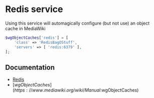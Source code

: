 # Redis service

Using this service will automagically configure (but not use) an object cache in MediaWiki

```php
$wgObjectCaches['redis'] = [
	'class' => 'RedisBagOStuff',
	'servers' => [ 'redis:6379' ],
];
```

## Documentation

- [Redis](https://www.mediawiki.org/wiki/Redis)
- [$wgObjectCaches](https://www.mediawiki.org/wiki/Manual:$wgObjectCaches)